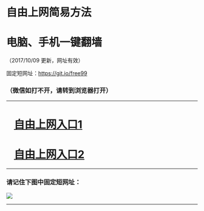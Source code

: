 ﻿# 自由上网简易方法

# 电脑、手机一键翻墙

（2017/10/09 更新，网址有效）

固定短网址：https://git.io/free99

### （微信如打不开，请转到浏览器打开）


***





# &nbsp;&nbsp; <a href="http://ft995132208.fwq-tz-1001.info/fwqtz01.html?t=100900131205 " target="_blank">自由上网入口1</a>
# &nbsp;&nbsp; <a href="http://ft2385813051.fwq-tz-1002.info/fwqtz02.html?t=10090017841 " target="_blank">自由上网入口2</a>
***

### 请记住下图中固定短网址：

<img src="https://s3-us-west-2.amazonaws.com/fwq-1001/yjfq-20170905okok.png" /> 


***

